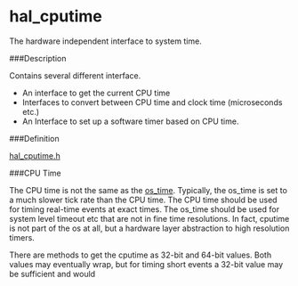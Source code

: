 # hal_cputime


The hardware independent interface to system time.

###Description

Contains several different interface.

* An interface to get the current CPU time
* Interfaces to convert between CPU time and clock time (microseconds etc.)
* An Interface to set up a software timer based on CPU time.

###Definition

[hal_cputime.h](https://github.com/apache/incubator-mynewt-larva/blob/master/hw/hal/include/hal/hal_cputime.h)

###CPU Time

The CPU time is not the same as the [os_time]().  Typically,
the os_time is set to a much slower tick rate than the CPU time.  The CPU
time should be used for timing real-time events at exact times.  The os_time
should be used for system level timeout etc that are not in fine time
resolutions.  In fact, cputime is not part of the os at all, but a hardware
layer abstraction to high resolution timers.

There are methods to get the cputime as 32-bit and 64-bit values.  Both
values may eventually wrap, but for timing short events a 32-bit value
may be sufficient and would

